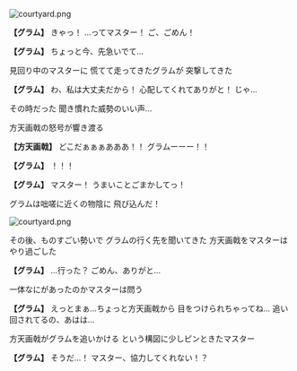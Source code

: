 
![courtyard.png](../images/backgrounds/courtyard.png)

**【グラム】**
きゃっ！
…ってマスター！
ご、ごめん！

**【グラム】**
ちょっと今、先急いでて…

見回り中のマスターに
慌てて走ってきたグラムが
突撃してきた

**【グラム】**
わ、私は大丈夫だから！
心配してくれてありがと！
じゃ…

その時だった
聞き慣れた威勢のいい声…

方天画戟の怒号が響き渡る

**【方天画戟】**
どこだぁぁぁあああ！！
グラムーーー！！

**【グラム】**
！！！

**【グラム】**
マスター！
うまいことごまかしてっ！

グラムは咄嗟に近くの物陰に
飛び込んだ！

![courtyard.png](../images/backgrounds/courtyard.png)

その後、ものすごい勢いで
グラムの行く先を聞いてきた
方天画戟をマスターはやり過ごした

**【グラム】**
…行った？
ごめん、ありがと…

一体なにがあったのかマスターは問う

**【グラム】**
えっとまぁ…ちょっと方天画戟から
目をつけられちゃってね…
追い回されてるの、あはは…

方天画戟がグラムを追いかける
という構図に少しピンときたマスター

**【グラム】**
そうだ…！
マスター、協力してくれない！？